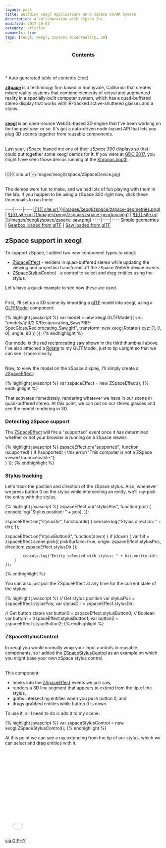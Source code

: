```yaml
---
layout: post
title: Building xeogl Applications on a zSpace VR/AR System  
description: A collaboration with zSpace Inc.
modified: 2017-19-03
category: articles
comments: true
tags: [xeogl, webgl, zspace, mixedreality, 3D]
---
```


<section id="table-of-contents" class="toc">
  <header>
    <h3>Contents</h3>
  </header>
<div id="drawer" markdown="1">
*  Auto generated table of contents
{:toc}
</div>
</section><!-- /#table-of-contents -->

[**zSpace**](http://zspace.com) is a technology firm based in Sunnyvale, California that creates mixed reality systems that combine elements of virtual and augmented reality in a specially-built computer system, which has a quad-buffered stereo display that works with IR-tracked active-shuttered glasses and a stylus. 

<br>[**xeogl**](http://xeogl.org) is an open-source WebGL-based 3D engine that I've been working on for the past year or so. It's got a data-driven node-based API that lets you plug 3D scenes together from reusable components.

<br>Last year, zSpace loaned me one of their *zSpace 300* displays so that I could put together some xeogl demos for it. If you were at [GDC 2017](www.gdconf.co), you might have seen those demos running at the [Khronos booth](https://www.khronos.org/news/events/gdc-2017#gdc2017_booth).

<br>
 ![]({{ site.url }}/images/xeogl/zspace/zSpaceDevice.jpg)
 
 <br>The demos were fun to make, and we had lots of fun playing with them in the lab. If you happen to be using a zSpace 300 right now, click these thumbnails to run them: 
 <br>
 
 ----|----|----
 [![]({{ site.url }}/images/xeogl/zspace/zspace-geometries.png)](http://xeogl.org/examples/#effects_zspace_geometries) | [![]({{ site.url }}/images/xeogl/zspace/zspace-gearbox.png)](http://xeogl.org/examples/#effects_zspace_gearbox) | [![]({{ site.url }}/images/xeogl/zspace/zspace-saw.png)](http://xeogl.org/examples/#effects_zspace_ReciprocatingSaw) 
 ----|----|----
 [Simple geometries](http://xeogl.org/examples/#effects_zspace_geometries) | [Gearbox loaded from glTF](http://xeogl.org/examples/#effects_zspace_gearbox) | [Saw loaded from glTF](http://xeogl.org/examples/#effects_zspace_ReciprocatingSaw)
 
## zSpace support in xeogl 
 
 To support zSpace, I added two new component types to xeogl: 
 
 * [ZSpaceEffect](http://xeogl.org/docs/classes/ZSpaceEffect.html) - renders in quad-buffered stereo while updating the viewing and projection transforms off the zSpace WebVR device events.
 * [ZSpaceStylusControl](http://xeogl.org/docs/classes/ZSpaceStylusControl.html) - a control to select and drag entities using the stylus. 
 
 Let's have a quick example to see how these are used.
  
<br>First, I'll set up a 3D scene by importing a [glTF](https://github.com/KhronosGroup/glTF) model into xeogl, using a [GLTFModel](http://xeogl.org/docs/classes/GLTFModel.html) component:

 {% highlight javascript %}
 var model = new xeogl.GLTFModel({
    src: "models/gltf/2.0/Reciprocating_Saw/PBR-SpecGloss/Reciprocating_Saw.gltf",
    transform: new xeogl.Rotate({
        xyz: [1, 0, 0],
        angle: 90
    })
 });
 {% endhighlight %}

 Our model is the red reciprocating saw shown in the third thumbnail above. I've also attached a [Rotate](http://xeogl.org/docs/classes/Rotate.html) to my GLTFModel, just to tip upright so that we can see it more clearly.
 
 <br>Now, to view the model on the zSpace display, I'll simply create a [ZSpaceEffect](http://xeogl.org/docs/classes/ZSpaceEffect.html):

 {% highlight javascript %}
 var zspaceEffect = new ZSpaceEffect();
 {% endhighlight %}

 That activates immediately, rendering whatever we have in our scene in quad-buffered stereo. At this point, we can put on our stereo glasses and see the model rendering in 3D. 

### Detecting zSpace support
 
 The [ZSpaceEffect](http://xeogl.org/docs/classes/ZSpaceEffect.html) will fire a "supported" event once it has determined whether or not your browser is running on a zSpace viewer:
 
 {% highlight javascript %}
 zspaceEffect.on("supported", function (supported) {
        if (!supported) { 
            this.error("This computer is not a ZSpace viewer! Inconceivable.");           
        }
    });
 {% endhighlight %}

### Stylus tracking
 
 Let's track the position and direction of the zSpace stylus. Also, whenever we press button 0 on the stylus while intersecting 
  an entity, we'll ray-pick the entity with the stylus.
  
 {% highlight javascript %}
 zspaceEffect.on("stylusPos", function(pos) {
        console.log("Stylus position: " + pos);
    });
    
 zspaceEffect.on("stylusDir", function(dir) {
         console.log("Stylus direction: " + dir);
     });
 
 zspaceEffect.on("stylusButton0", function(down) { 
        if (down) {
            var hit = zspaceEffect.scene.pick({
                pickSurface: true,
                origin: zspaceEffect.stylusPos,
                direction: zspaceEffect.stylusDir
            });
  
            console.log("Entity selected with stylus: " + hit.entity.id);
        }
    });
 {% endhighlight %}

 You can also just poll the ZSpaceEffect at any time for the current state of the stylus:
 
 {% highlight javascript %}
 // Get stylus position
 var stylusPos = zspaceEffect.stylusPos;
 var stylusDir = zspaceEffect.stylusDir;
 
 // Get button states
 var button0 = zspaceEffect.stylusButton0; // Boolean
 var button1 = zspaceEffect.stylusButton1;
 var button2 = zspaceEffect.stylusButton2;
 {% endhighlight %}

### ZSpaceStylusControl
  
 In xeogl you would normally wrap your input controls in reusable components, so I added the [ZSpaceStylusControl](http://xeogl.org/docs/classes/ZSpaceStylusControl.html) as an example on which you might base your own zSpace stylus control. 
   
 <br>This component:

 * hooks into the [ZSpaceEffect](http://xeogl.org/docs/classes/ZSpaceEffect.html) events we just saw,  
 * renders a 3D line segment that appears to extend from the tip of the stylus,
 * grabs intersecting entities when you push button 0, and 
 * drags grabbed entities while button 0 is down.

 To use it, all I need to do is add it to my scene:
   
 {% highlight javascript %}
 var zspaceStylusControl = new xeogl.ZSpaceStylusControl();
 {% endhighlight %}

 At this point we can see a ray extending from the tip of our stylus, which we can select and drag entities with it.
  
<iframe src="//giphy.com/embed/mRdkHVQ1NdUWc" width="480" height="270" frameBorder="0" class="giphy-embed" allowFullScreen></iframe><p><a href="http://giphy.com/gifs/mRdkHVQ1NdUWc">via GIPHY</a></p>


